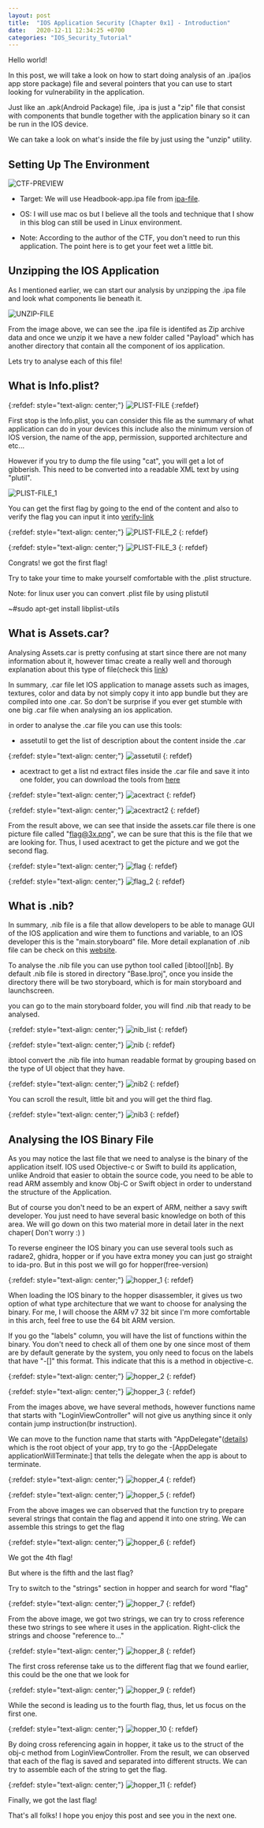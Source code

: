 ```yaml
---
layout: post
title:  "IOS Application Security [Chapter 0x1] - Introduction"
date:   2020-12-11 12:34:25 +0700
categories: "IOS_Security_Tutorial"
---
```


Hello world!

In this post, we will take a look on how to start doing analysis of an .ipa(ios app store package) file and several pointers that you can use to start looking for vulnerability in the application.

Just like an .apk(Android Package) file, .ipa is just a "zip" file that consist with components that bundle together with the application binary so it can be run in the IOS device.

We can take a look on what's inside the file by just using the "unzip" utility.

<h2> Setting Up The Environment </h2>

![CTF-PREVIEW]({{site.url}}/blog/img/ios_application_security_1/ios_ch1_1.png)


- Target: We will use Headbook-app.ipa file from [ipa-file][ctf-challenge].


- OS: I will use mac os but I believe all the tools and technique that I show in this blog can still be used in Linux environment.

- Note: According to the author of the CTF, you don't need to run this application. The point here is to get your feet wet a little bit.

<h2> Unzipping the IOS Application </h2>

As I mentioned earlier, we can start our analysis by unzipping the .ipa file and look what components lie beneath it.

![UNZIP-FILE]({{site.url}}/blog/img/ios_application_security_1/ios_ch1_2.png)

From the image above, we can see the .ipa file is identifed as Zip archive data and once we unzip it we have a new folder called "Payload" which has another directory that contain all the component of ios application.

Lets try to analyse each of this file!

<h2> What is Info.plist? </h2>

{:refdef: style="text-align: center;"}
![PLIST-FILE]({{site.url}}/blog/img/ios_application_security_1/ios_ch1_3.png)
{:refdef}

First stop is the Info.plist, you can consider this file as the summary of what application can do in your devices this include also the minimum version of IOS version, the name of the app, permission, supported architecture and etc...

However if you try to dump the file using "cat", you will get a lot of gibberish. This need to be converted into a readable XML text by using "plutil".

![PLIST-FILE_1]({{site.url}}/blog/img/ios_application_security_1/ios_ch1_4.png)

You can get the first flag by going to the end of the content and also to verify the flag you can input it into [verify-link][verify-challenge]

{:refdef: style="text-align: center;"}
![PLIST-FILE_2]({{site.url}}/blog/img/ios_application_security_1/ios_ch1_5.png)
{: refdef}

{:refdef: style="text-align: center;"}
![PLIST-FILE_3]({{site.url}}/blog/img/ios_application_security_1/ios_ch1_6.png)
{: refdef}

Congrats! we got the first flag!

Try to take your time to make yourself comfortable with the .plist structure.

Note: for linux user you can convert .plist file by using plistutil

~#sudo apt-get install libplist-utils

<h2> What is Assets.car? </h2>

Analysing Assets.car is pretty confusing at start since there are not many information about it, however timac create a really well and thorough explanation about this type of file(check this [link][car-file])

In summary, .car file let IOS application to manage assets such as images, textures, color and data by not simply copy it into app bundle but they are compiled into one .car. So don't be surprise if you ever get stumble with one big .car file when analysing an ios application.

in order to analyse the .car file you can use this tools: 


- assetutil to get the list of description about the content inside the .car

{:refdef: style="text-align: center;"}
![assetutil]({{site.url}}/blog/img/ios_application_security_1/ios_ch1_7.png)
{: refdef}

- acextract to get a list nd extract files inside the .car file and save it into one folder, you can download the tools from [here][acextract-bin]

{:refdef: style="text-align: center;"}
![acextract]({{site.url}}/blog/img/ios_application_security_1/ios_ch1_8.png)
{: refdef}

{:refdef: style="text-align: center;"}
![acextract2]({{site.url}}/blog/img/ios_application_security_1/ios_ch1_9.png)
{: refdef}

From the result above, we can see that inside the assets.car file there is one picture file called "flag@3x.png", we can be sure that this is the file that we are looking for. Thus, I used acextract to get the picture and we got the second flag.

{:refdef: style="text-align: center;"}
![flag]({{site.url}}/blog/img/ios_application_security_1/ios_ch1_10.png)
{: refdef}

{:refdef: style="text-align: center;"}
![flag_2]({{site.url}}/blog/img/ios_application_security_1/ios_ch1_11.png)
{: refdef}

<h2> What is .nib? </h2>

In summary, .nib file is a file that allow developers to be able to manage GUI of the IOS application and wire them to functions and variable, to an IOS developer this is the "main.storyboard" file. More detail explanation of .nib file can be check on this [website][re].

To analyse the .nib file you can use python tool called [ibtool][nb]. By default .nib file is stored in directory "Base.lproj", once you inside the directory there will be two storyboard, which is for main storyboard and launchscreen. 

you can go to the main storyboard folder, you will find .nib that ready to be analysed.

{:refdef: style="text-align: center;"}
![nib_list]({{site.url}}/blog/img/ios_application_security_1/ios_ch1_12_5.png)
{: refdef}

{:refdef: style="text-align: center;"}
![nib]({{site.url}}/blog/img/ios_application_security_1/ios_ch1_12.png)
{: refdef}

ibtool convert the .nib file into human readable format by grouping based on the type of UI object that they have.

{:refdef: style="text-align: center;"}
![nib2]({{site.url}}/blog/img/ios_application_security_1/ios_ch1_13.png)
{: refdef}

You can scroll the result, little bit and you will get the third flag.

{:refdef: style="text-align: center;"}
![nib3]({{site.url}}/blog/img/ios_application_security_1/ios_ch1_14.png)
{: refdef}

<h2> Analysing the IOS Binary File </h2>

As you may notice the last file that we need to analyse is the binary of the application itself. IOS used Objective-c or Swift to build its application, unlike Android that easier to obtain the source code, you need to be able to read ARM assembly and know Obj-C or Swift object in order to understand the structure of the Application.

But of course you don't need to be an expert of ARM, neither a savy swift developer. You just need to have several basic knowledge on both of this area. We will go down on this two material more in detail later in the next chaper( Don't worry :) ) 

To reverse engineer the IOS binary you can use several tools such as radare2, ghidra, hopper or if you have extra money you can just go straight to ida-pro. But in this post we will go for hopper(free-version)

{:refdef: style="text-align: center;"}
![hopper_1]({{site.url}}/blog/img/ios_application_security_1/ios_ch1_15.png)
{: refdef}

When loading the IOS binary to the hopper disassembler, it gives us two option of what type architecture that we want to choose for analysing the binary. For me, I will choose the ARM v7 32 bit since I'm more comfortable in this arch, feel free to use the 64 bit ARM version.

If you go the "labels" column, you will have the list of functions within the binary. You don't need to check all of them one by one since most of them are by default generate by the system, you only need to focus on the labels that have "-[<name>]" this format. This indicate that this is a method in objective-c.

{:refdef: style="text-align: center;"}
![hopper_2]({{site.url}}/blog/img/ios_application_security_1/ios_ch1_16.png)
{: refdef}

{:refdef: style="text-align: center;"}
![hopper_3]({{site.url}}/blog/img/ios_application_security_1/ios_ch1_17.png)
{: refdef}

From the images above, we have several methods, however functions name that starts with "LoginViewController" will not give us anything since it only contain jump instruction(br instruction). 

We can move to the function name that starts with "AppDelegate"([details][appdelegate]) which is the root object of your app, try to go the -[AppDelegate applicationWillTerminate:] that tells the delegate when the app is about to terminate.

{:refdef: style="text-align: center;"}
![hopper_4]({{site.url}}/blog/img/ios_application_security_1/ios_ch1_18.png)
{: refdef}

{:refdef: style="text-align: center;"}
![hopper_5]({{site.url}}/blog/img/ios_application_security_1/ios_ch1_19.png)
{: refdef}

From the above images we can observed that the function try to prepare several strings that contain the flag and append it into one string. We can assemble this strings to get the flag

{:refdef: style="text-align: center;"}
![hopper_6]({{site.url}}/blog/img/ios_application_security_1/ios_ch1_20.png)
{: refdef}

We got the 4th flag!

But where is the fifth and the last flag?

Try to switch to the "strings" section in hopper and search for word "flag" 

{:refdef: style="text-align: center;"}
![hopper_7]({{site.url}}/blog/img/ios_application_security_1/ios_ch1_21.png)
{: refdef}

From the above image, we got two strings, we can try to cross reference these two strings to see where it uses in the application. Right-click the strings and choose "reference to..."

{:refdef: style="text-align: center;"}
![hopper_8]({{site.url}}/blog/img/ios_application_security_1/ios_ch1_22.png)
{: refdef}

The first cross referense take us to the different flag that we found earlier, this could be the one that we look for

{:refdef: style="text-align: center;"}
![hopper_9]({{site.url}}/blog/img/ios_application_security_1/ios_ch1_23.png)
{: refdef}

While the second is leading us to the fourth flag, thus, let us focus on the first one.

{:refdef: style="text-align: center;"}
![hopper_10]({{site.url}}/blog/img/ios_application_security_1/ios_ch1_24.png)
{: refdef}

By doing cross referencing again in hopper, it take us to the struct of the obj-c method from LoginViewController. From the result, we can observed that each of the flag is saved and separated into different structs. We can try to assemble each of the string to get the flag.

{:refdef: style="text-align: center;"}
![hopper_11]({{site.url}}/blog/img/ios_application_security_1/ios_ch1_25.png)
{: refdef}

Finally, we got the last flag!

That's all folks! I hope you enjoy this post and see you in the next one.

[ctf-challenge]: https://ivrodriguez.com/mobile-ctf/
[verify-challenge]: https://ctf.ivrodriguez.com/
[car-file]: https://blog.timac.org/2018/1018-reverse-engineering-the-car-file-format/
[acextract-bin]: https://github.com/bartoszj/acextract/releases
[re]: https://www.fireeye.com/blog/threat-research/2017/03/introduction_to_reve.html
[nib]: https://github.com/davidquesada/ibtool
[appdelegate]: https://developer.apple.com/documentation/uikit/uiapplicationdelegate